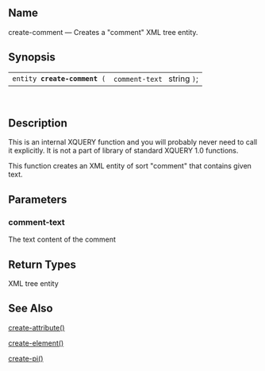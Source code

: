 <div id="xpf_create_comment" class="refentry">

<div class="titlepage">

</div>

<div class="refnamediv">

## Name

create-comment — Creates a "comment" XML tree entity.

</div>

<div class="refsynopsisdiv">

## Synopsis

<div id="xpf_syn_create_comment" class="funcsynopsis">

|                                   |                             |
|-----------------------------------|-----------------------------|
| `entity `**`create-comment`**` (` | `comment-text ` string `)`; |

<div class="funcprototype-spacer">

 

</div>

</div>

</div>

<div id="xpf_desc_create_comment" class="refsect1">

## Description

This is an internal XQUERY function and you will probably never need to
call it explicitly. It is not a part of library of standard XQUERY 1.0
functions.

This function creates an XML entity of sort "comment" that contains
given text.

</div>

<div id="xpf_params_create_comment" class="refsect1">

## Parameters

<div id="id126503" class="refsect2">

### comment-text

The text content of the comment

</div>

</div>

<div id="xpf_ret_create_comment" class="refsect1">

## Return Types

XML tree entity

</div>

<div id="xpf_seealso_create_comment" class="refsect1">

## See Also

<a href="xpf_create_attribute.html" class="link"
title="create-attribute">create-attribute()</a>

<a href="xpf_create_element.html" class="link"
title="create-element">create-element()</a>

<a href="xpf_create_pi.html" class="link"
title="create-pi">create-pi()</a>

</div>

</div>
